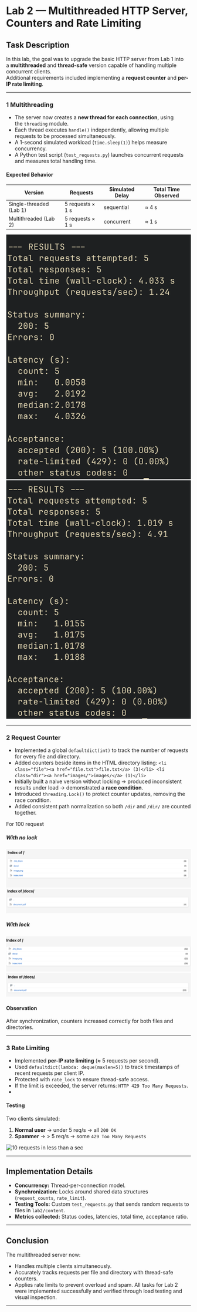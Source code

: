 # **Lab 2 — Multithreaded HTTP Server, Counters and Rate Limiting**

## **Task Description**

In this lab, the goal was to upgrade the basic HTTP server from Lab 1 into a **multithreaded** and **thread-safe** version capable of handling multiple concurrent clients.  
Additional requirements included implementing a **request counter** and **per-IP rate limiting**.

---

### **1️ Multithreading**

- The server now creates a **new thread for each connection**, using the `threading` module.
- Each thread executes `handle()` independently, allowing multiple requests to be processed simultaneously.
- A 1-second simulated workload (`time.sleep(1)`) helps measure concurrency.
- A Python test script (`test_requests.py`) launches concurrent requests and measures total handling time.

#### **Expected Behavior**

|Version|Requests|Simulated Delay|Total Time Observed|
|---|---|---|---|
|Single-threaded (Lab 1)|5 requests × 1 s|sequential|≈ 4 s|
|Multithreaded (Lab 2)|5 requests × 1 s|concurrent|≈ 1 s|

![single](./images/single.png)
![multi](./images/multi.png)

---

### **2️ Request Counter**

- Implemented a global `defaultdict(int)` to track the number of requests for every file and directory.    
- Added counters beside items in the HTML directory listing:
    `<li class="file"><a href="file.txt">file.txt</a> (3)</li> <li class="dir"><a href="images/">images/</a> (1)</li>`
- Initially built a naive version without locking → produced inconsistent results under load → demonstrated a **race condition**.
- Introduced `threading.Lock()` to protect counter updates, removing the race condition.   
- Added consistent path normalization so both `/dir` and `/dir/` are counted together.

For 100 request
##### With no lock
![with no lock 1](./images/no_lock1.png)
![with no lock 2](./images/no_lock2.png)
##### With lock
![with lock 1](./images/lock1.png)
![with lock 2](./images/lock2.png)

#### **Observation**
After synchronization, counters increased correctly for both files and directories.  

---

### **3️ Rate Limiting**

- Implemented **per-IP rate limiting** (≈ 5 requests per second).
- Used `defaultdict(lambda: deque(maxlen=5))` to track timestamps of recent requests per client IP.
- Protected with `rate_lock` to ensure thread-safe access.
- If the limit is exceeded, the server returns: `HTTP 429 Too Many Requests`.
- 
#### **Testing**
Two clients simulated:
1. **Normal user** → under 5 req/s → all `200 OK`
2. **Spammer** → > 5 req/s → some `429 Too Many Requests`

![10 requests in less than a sec](./images/10_spam_requests)

---

## **Implementation Details**
- **Concurrency:** Thread-per-connection model.
- **Synchronization:** Locks around shared data structures (`request_counts`, `rate_limit`).
- **Testing Tools:** Custom `test_requests.py` that sends random requests to files in `lab2/content`.
- **Metrics collected:** Status codes, latencies, total time, acceptance ratio.

---

## **Conclusion**

The multithreaded server now:
- Handles multiple clients simultaneously.    
- Accurately tracks requests per file and directory with thread-safe counters.
- Applies rate limits to prevent overload and spam.
All tasks for Lab 2 were implemented successfully and verified through load testing and visual inspection.

---
